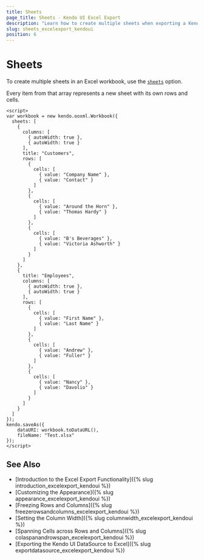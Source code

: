```yaml
---
title: Sheets
page_title: Sheets - Kendo UI Excel Export
description: "Learn how to create multiple sheets when exporting a Kendo UI component to Excel."
slug: sheets_excelexport_kendoui
position: 6
---
```


# Sheets

To create multiple sheets in an Excel workbook, use the [`sheets`](/api/javascript/ooxml/workbook/configuration/sheets) option.

Every item from that array represents a new sheet with its own rows and cells.

```dojo
<script>
var workbook = new kendo.ooxml.Workbook({
  sheets: [
    {
      columns: [
        { autoWidth: true },
        { autoWidth: true }
      ],
      title: "Customers",
      rows: [
        {
          cells: [
            { value: "Company Name" },
            { value: "Contact" }
          ]
        },
        {
          cells: [
            { value: "Around the Horn" },
            { value: "Thomas Hardy" }
          ]
        },
        {
          cells: [
            { value: "B's Beverages" },
            { value: "Victoria Ashworth" }
          ]
        }
      ]
    },
    {
      title: "Employees",
      columns: [
        { autoWidth: true },
        { autoWidth: true }
      ],
      rows: [
        {
          cells: [
            { value: "First Name" },
            { value: "Last Name" }
          ]
        },
        {
          cells: [
            { value: "Andrew" },
            { value: "Fuller" }
          ]
        },
        {
          cells: [
            { value: "Nancy" },
            { value: "Davolio" }
          ]
        }
      ]
    }
  ]
});
kendo.saveAs({
    dataURI: workbook.toDataURL(),
    fileName: "Test.xlsx"
});
</script>
```

## See Also

* [Introduction to the Excel Export Functionality]({% slug introduction_excelexport_kendoui %})
* [Customizing the Appearance]({% slug appearance_excelexport_kendoui %})
* [Freezing Rows and Columns]({% slug freezerowsandcolumns_excelexport_kendoui %})
* [Setting the Column Width]({% slug columnwidth_excelexport_kendoui %})
* [Spanning Cells across Rows and Columns]({% slug colaspanandrowspan_excelexport_kendoui %})
* [Exporting the Kendo UI DataSource to Excel]({% slug exportdatasource_excelexport_kendoui %})
